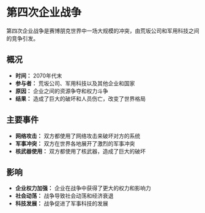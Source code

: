 # 第四次企业战争

第四次企业战争是赛博朋克世界中一场大规模的冲突，由荒坂公司和军用科技之间的竞争引发。

## 概况

*   **时间：** 2070年代末
*   **参与者：** 荒坂公司、军用科技以及其他企业和国家
*   **原因：** 企业之间的资源争夺和权力斗争
*   **结果：** 造成了巨大的破坏和人员伤亡，改变了世界格局

## 主要事件

*   **网络攻击：** 双方都使用了网络攻击来破坏对方的系统
*   **军事冲突：** 双方在世界各地展开了激烈的军事冲突
*   **核武器使用：** 双方都使用了核武器，造成了巨大的破坏

## 影响

*   **企业权力加强：** 企业在战争中获得了更大的权力和影响力
*   **社会动荡：** 战争导致社会动荡和经济衰退
*   **科技发展：** 战争促进了军事科技的发展
